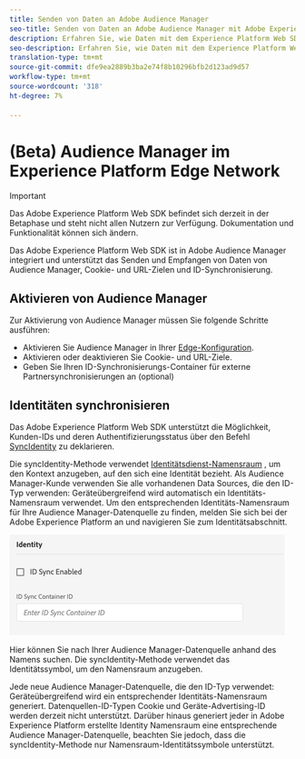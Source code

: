 ```yaml
---
title: Senden von Daten an Adobe Audience Manager
seo-title: Senden von Daten an Adobe Audience Manager mit Adobe Experience Platform Web SDK
description: Erfahren Sie, wie Daten mit dem Experience Platform Web SDK an Adobe Audience Manager gesendet werden
seo-description: Erfahren Sie, wie Daten mit dem Experience Platform Web SDK an Adobe Audience Manager gesendet werden
translation-type: tm+mt
source-git-commit: dfe9ea2889b3ba2e74f8b10296bfb2d123ad9d57
workflow-type: tm+mt
source-wordcount: '318'
ht-degree: 7%

---
```



# (Beta) Audience Manager im Experience Platform Edge Network

>[!IMPORTANT]
>
>Das Adobe Experience Platform Web SDK befindet sich derzeit in der Betaphase und steht nicht allen Nutzern zur Verfügung. Dokumentation und Funktionalität können sich ändern.

Das Adobe Experience Platform Web SDK ist in Adobe Audience Manager integriert und unterstützt das Senden und Empfangen von Daten von Audience Manager, Cookie- und URL-Zielen und ID-Synchronisierung.

## Aktivieren von Audience Manager

Zur Aktivierung von Audience Manager müssen Sie folgende Schritte ausführen:

- Aktivieren Sie Audience Manager in Ihrer [Edge-Konfiguration](../../fundamentals/edge-configuration.md).
- Aktivieren oder deaktivieren Sie Cookie- und URL-Ziele.
- Geben Sie Ihren ID-Synchronisierungs-Container für externe Partnersynchronisierungen an (optional)

## Identitäten synchronisieren

Das Adobe Experience Platform Web SDK unterstützt die Möglichkeit, Kunden-IDs und deren Authentifizierungsstatus über den Befehl [SyncIdentity](../../fundamentals/identity.md) zu deklarieren.

Die syncIdentity-Methode verwendet [Identitätsdienst-Namensraum](../../../identity/../identity-service/namespaces.md) , um den Kontext anzugeben, auf den sich eine Identität bezieht. Als Audience Manager-Kunde verwenden Sie alle vorhandenen Data Sources, die den ID-Typ verwenden: Geräteübergreifend wird automatisch ein Identitäts-Namensraum verwendet. Um den entsprechenden Identitäts-Namensraum für Ihre Audience Manager-Datenquelle zu finden, melden Sie sich bei der Adobe Experience Platform an und navigieren Sie zum Identitätsabschnitt.

![Ansicht der Benutzeroberfläche der Namensraum](../../../assets/edge_configuration_identity.png)

Hier können Sie nach Ihrer Audience Manager-Datenquelle anhand des Namens suchen. Die syncIdentity-Methode verwendet das Identitätssymbol, um den Namensraum anzugeben.

Jede neue Audience Manager-Datenquelle, die den ID-Typ verwendet: Geräteübergreifend wird ein entsprechender Identitäts-Namensraum generiert. Datenquellen-ID-Typen Cookie und Geräte-Advertising-ID werden derzeit nicht unterstützt. Darüber hinaus generiert jeder in Adobe Experience Platform erstellte Identity Namensraum eine entsprechende Audience Manager-Datenquelle, beachten Sie jedoch, dass die syncIdentity-Methode nur Namensraum-Identitätssymbole unterstützt.
